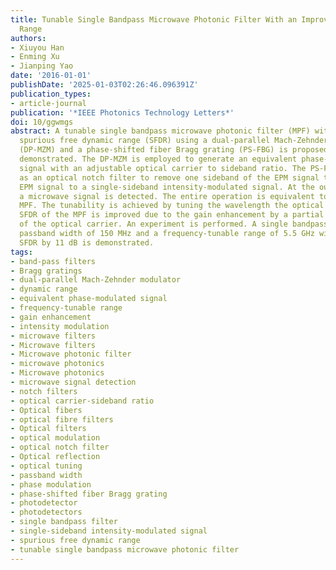 ```yaml
---
title: Tunable Single Bandpass Microwave Photonic Filter With an Improved Dynamic
  Range
authors:
- Xiuyou Han
- Enming Xu
- Jianping Yao
date: '2016-01-01'
publishDate: '2025-01-03T02:26:46.096391Z'
publication_types:
- article-journal
publication: '*IEEE Photonics Technology Letters*'
doi: 10/ggwmgs
abstract: A tunable single bandpass microwave photonic filter (MPF) with an improved
  spurious free dynamic range (SFDR) using a dual-parallel Mach-Zehnder modulator
  (DP-MZM) and a phase-shifted fiber Bragg grating (PS-FBG) is proposed and experimentally
  demonstrated. The DP-MZM is employed to generate an equivalent phase-modulated (EPM)
  signal with an adjustable optical carrier to sideband ratio. The PS-FBG is used
  as an optical notch filter to remove one sideband of the EPM signal to convert the
  EPM signal to a single-sideband intensity-modulated signal. At the output of a photodetector,
  a microwave signal is detected. The entire operation is equivalent to a single passband
  MPF. The tunability is achieved by tuning the wavelength the optical carrier. The
  SFDR of the MPF is improved due to the gain enhancement by a partial suppression
  of the optical carrier. An experiment is performed. A single bandpass MPF with a
  passband width of 150 MHz and a frequency-tunable range of 5.5 GHz with an improved
  SFDR by 11 dB is demonstrated.
tags:
- band-pass filters
- Bragg gratings
- dual-parallel Mach-Zehnder modulator
- dynamic range
- equivalent phase-modulated signal
- frequency-tunable range
- gain enhancement
- intensity modulation
- microwave filters
- Microwave filters
- Microwave photonic filter
- microwave photonics
- Microwave photonics
- microwave signal detection
- notch filters
- optical carrier-sideband ratio
- Optical fibers
- optical fibre filters
- Optical filters
- optical modulation
- optical notch filter
- Optical reflection
- optical tuning
- passband width
- phase modulation
- phase-shifted fiber Bragg grating
- photodetector
- photodetectors
- single bandpass filter
- single-sideband intensity-modulated signal
- spurious free dynamic range
- tunable single bandpass microwave photonic filter
---
```

